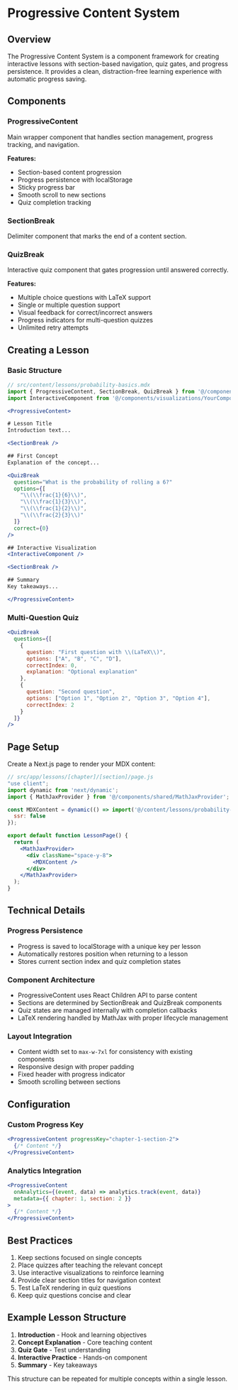 # Progressive Content System

## Overview

The Progressive Content System is a component framework for creating interactive lessons with section-based navigation, quiz gates, and progress persistence. It provides a clean, distraction-free learning experience with automatic progress saving.

## Components

### ProgressiveContent
Main wrapper component that handles section management, progress tracking, and navigation.

**Features:**
- Section-based content progression
- Progress persistence with localStorage
- Sticky progress bar
- Smooth scroll to new sections
- Quiz completion tracking

### SectionBreak
Delimiter component that marks the end of a content section.

### QuizBreak
Interactive quiz component that gates progression until answered correctly.

**Features:**
- Multiple choice questions with LaTeX support
- Single or multiple question support
- Visual feedback for correct/incorrect answers
- Progress indicators for multi-question quizzes
- Unlimited retry attempts

## Creating a Lesson

### Basic Structure

```jsx
// src/content/lessons/probability-basics.mdx
import { ProgressiveContent, SectionBreak, QuizBreak } from '@/components/mdx/ProgressiveContent';
import InteractiveComponent from '@/components/visualizations/YourComponent';

<ProgressiveContent>

# Lesson Title
Introduction text...

<SectionBreak />

## First Concept
Explanation of the concept...

<QuizBreak 
  question="What is the probability of rolling a 6?"
  options={[
    "\\(\\frac{1}{6}\\)",
    "\\(\\frac{1}{3}\\)",
    "\\(\\frac{1}{2}\\)",
    "\\(\\frac{2}{3}\\)"
  ]}
  correct={0}
/>

## Interactive Visualization
<InteractiveComponent />

<SectionBreak />

## Summary
Key takeaways...

</ProgressiveContent>
```

### Multi-Question Quiz

```jsx
<QuizBreak 
  questions={[
    {
      question: "First question with \\(LaTeX\\)",
      options: ["A", "B", "C", "D"],
      correctIndex: 0,
      explanation: "Optional explanation"
    },
    {
      question: "Second question",
      options: ["Option 1", "Option 2", "Option 3", "Option 4"],
      correctIndex: 2
    }
  ]}
/>
```

## Page Setup

Create a Next.js page to render your MDX content:

```jsx
// src/app/lessons/[chapter]/[section]/page.js
"use client";
import dynamic from 'next/dynamic';
import { MathJaxProvider } from '@/components/shared/MathJaxProvider';

const MDXContent = dynamic(() => import('@/content/lessons/probability-basics.mdx'), {
  ssr: false
});

export default function LessonPage() {
  return (
    <MathJaxProvider>
      <div className="space-y-8">
        <MDXContent />
      </div>
    </MathJaxProvider>
  );
}
```

## Technical Details

### Progress Persistence
- Progress is saved to localStorage with a unique key per lesson
- Automatically restores position when returning to a lesson
- Stores current section index and quiz completion states

### Component Architecture
- ProgressiveContent uses React Children API to parse content
- Sections are determined by SectionBreak and QuizBreak components
- Quiz states are managed internally with completion callbacks
- LaTeX rendering handled by MathJax with proper lifecycle management

### Layout Integration
- Content width set to `max-w-7xl` for consistency with existing components
- Responsive design with proper padding
- Fixed header with progress indicator
- Smooth scrolling between sections

## Configuration

### Custom Progress Key
```jsx
<ProgressiveContent progressKey="chapter-1-section-2">
  {/* Content */}
</ProgressiveContent>
```

### Analytics Integration
```jsx
<ProgressiveContent 
  onAnalytics={(event, data) => analytics.track(event, data)}
  metadata={{ chapter: 1, section: 2 }}
>
  {/* Content */}
</ProgressiveContent>
```

## Best Practices

1. Keep sections focused on single concepts
2. Place quizzes after teaching the relevant concept
3. Use interactive visualizations to reinforce learning
4. Provide clear section titles for navigation context
5. Test LaTeX rendering in quiz questions
6. Keep quiz questions concise and clear

## Example Lesson Structure

1. **Introduction** - Hook and learning objectives
2. **Concept Explanation** - Core teaching content
3. **Quiz Gate** - Test understanding
4. **Interactive Practice** - Hands-on component
5. **Summary** - Key takeaways

This structure can be repeated for multiple concepts within a single lesson.
